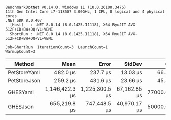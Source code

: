 ```

BenchmarkDotNet v0.14.0, Windows 11 (10.0.26100.3476)
11th Gen Intel Core i7-1185G7 3.00GHz, 1 CPU, 8 logical and 4 physical cores
.NET SDK 8.0.407
  [Host]   : .NET 8.0.14 (8.0.1425.11118), X64 RyuJIT AVX-512F+CD+BW+DQ+VL+VBMI
  ShortRun : .NET 8.0.14 (8.0.1425.11118), X64 RyuJIT AVX-512F+CD+BW+DQ+VL+VBMI

Job=ShortRun  IterationCount=3  LaunchCount=1  
WarmupCount=3  

```
| Method       | Mean           | Error          | StdDev       | Gen0       | Gen1       | Gen2      | Allocated    |
|------------- |---------------:|---------------:|-------------:|-----------:|-----------:|----------:|-------------:|
| PetStoreYaml |       482.0 μs |       237.7 μs |     13.03 μs |    66.4063 |    15.6250 |         - |    424.68 KB |
| PetStoreJson |       259.2 μs |       431.6 μs |     23.66 μs |    45.8984 |    10.7422 |         - |    286.81 KB |
| GHESYaml     | 1,146,422.3 μs | 1,225,300.5 μs | 67,162.85 μs | 77000.0000 | 26000.0000 | 5000.0000 |  446195.8 KB |
| GHESJson     |   655,219.8 μs |   747,448.5 μs | 40,970.17 μs | 50000.0000 | 18000.0000 | 3000.0000 | 307664.52 KB |
